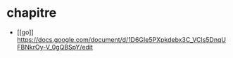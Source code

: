 # chapitre

- [[go]] https://docs.google.com/document/d/1D6GIe5PXpkdebx3C_VCIs5DnqUFBNkrOy-V_0gQBSpY/edit


